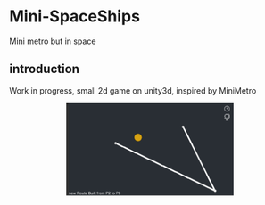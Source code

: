 # Mini-SpaceShips
Mini metro but in space
## introduction
Work in progress, small 2d game on unity3d, inspired by MiniMetro
<p align="center">
    <img src="https://raw.githubusercontent.com/gualt1995/Mini-SpaceShips/master/Screens/MiniSpace.PNG" width="300" title="">
</p>
